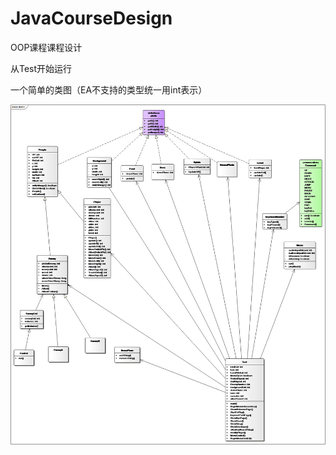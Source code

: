 # JavaCourseDesign

  OOP课程课程设计
  
  从Test开始运行
  
  一个简单的类图（EA不支持的类型统一用int表示）
  
  ![iamge](https://github.com/Haelles/JavaCourseDesign/blob/master/src/resources/classGraph.png)
